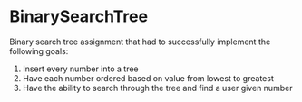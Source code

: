 # BinarySearchTree

Binary search tree assignment that had to successfully implement the following goals:  

1. Insert every number into a tree
2. Have each number ordered based on value from lowest to greatest
3. Have the ability to search through the tree and find a user given number

